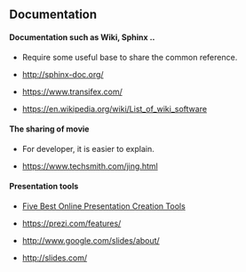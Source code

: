 ## Documentation

#### Documentation such as Wiki, Sphinx ..

- Require some useful base to share the common reference.

- http://sphinx-doc.org/

- https://www.transifex.com/

- https://en.wikipedia.org/wiki/List_of_wiki_software


#### The sharing of movie

- For developer, it is easier to explain.

- https://www.techsmith.com/jing.html



#### Presentation tools

- [Five Best Online Presentation Creation Tools](http://lifehacker.com/five-best-online-presentation-creation-tools-1681476445)

- https://prezi.com/features/

- http://www.google.com/slides/about/

- http://slides.com/

